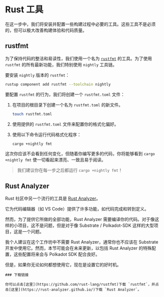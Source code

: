 # Rust 工具

在这一步中，我们将安装并配置一些构建过程中必要的工具。这些工具不是必须的，但可以极大改善构建体验和代码质量。

## rustfmt

为了保持代码的整洁和易读性，我们使用一个名为 [`rustfmt`](https://github.com/rust-lang/rustfmt) 的工具。为了使用 `rustfmt` 的所有最新功能，我们特别使用 `nightly` 工具链。

要安装 `nightly` 版本的 `rustfmt`：

```bash
rustup component add rustfmt --toolchain nightly
```

要配置 `rustfmt` 的行为，我们将创建一个 `rustfmt.toml` 文件：

1. 在项目的根目录下创建一个名为 `rustfmt.toml` 的新文件。

	```bash
	touch rustfmt.toml
	```
2. 使用提供的 `rustfmt.toml` 文件来配置你的格式化偏好。
3. 使用以下命令运行代码格式化程序：

	```bash
	cargo +nightly fmt
	```

这次你应该不会看到任何变化，但随着你编写更多的代码，你将能够看到 `cargo +nightly fmt` 使一切看起来漂亮、一致且易于阅读。

> 我们建议你在每一步之后都运行 `cargo +nightly fmt`！

## Rust Analyzer

Rust 社区中另一个流行的工具是 [Rust Analyzer](https://rust-analyzer.github.io/)。

它为代码编辑器（如 VS Code）提供了许多功能，如代码完成和转到定义。

然而，为了提供它所做的全部功能，Rust Analyzer 需要编译你的代码。对于像这样的小项目，这不是问题，但是对于像 Substrate / Polkadot-SDK 这样的大型项目，这是一个问题。

我个人建议在这个工作坊中不需要 Rust Analyzer，通常你也不应该在 Substrate 开发中使用它。然而，本节可能会在未来更新，以包括 Rust Analyzer 的特殊配置，这些配置将来会与 Polkadot SDK 配合良好。

但是，如果你无论如何都想使用它，现在是设置它的好时机。

```
### 下载链接

你可以点击[这里](https://github.com/rust-lang/rustfmt)下载 `rustfmt`，并点击[这里](https://rust-analyzer.github.io/)下载 `Rust Analyzer`。
